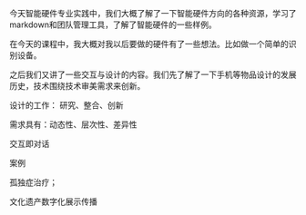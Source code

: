 今天智能硬件专业实践中，我们大概了解了一下智能硬件方向的各种资源，学习了markdown和团队管理工具，了解了智能硬件的一些样例。



在今天的课程中，我大概对我以后要做的硬件有了一些想法。比如做一个简单的识别设备。

之后我们又讲了一些交互与设计的内容。我们先了解了一下手机等物品设计的发展历史，技术围绕技术审美需求来创新。



设计的工作： 研究、整合、创新

需求具有：动态性、层次性、差异性



交互即对话

案例

孤独症治疗；

文化遗产数字化展示传播





